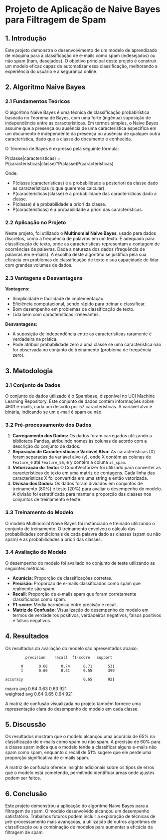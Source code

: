 # **Projeto de Aplicação de Naive Bayes para Filtragem de Spam**

## **1\. Introdução**

Este projeto demonstra o desenvolvimento de um modelo de aprendizado de máquina para a classificação de e-mails como spam (indesejados) ou não spam (ham, desejados). O objetivo principal deste projeto é construir um modelo eficaz capaz de automatizar essa classificação, melhorando a experiência do usuário e a segurança online.

## **2\. Algoritmo Naive Bayes**

### **2.1 Fundamentos Teóricos**

O algoritmo Naive Bayes é uma técnica de classificação probabilística baseada no Teorema de Bayes, com uma forte (ingênua) suposição de independência entre as características. Em termos simples, o Naive Bayes assume que a presença ou ausência de uma característica específica em um documento é independente da presença ou ausência de qualquer outra característica, dado que a classe do documento é conhecida.

O Teorema de Bayes é expresso pela seguinte fórmula:

P(classe|características) \= P(características|classe)\*P(classe)P(características)

Onde:

* P(classe∣características) é a probabilidade a posteriori da classe dado as características (o que queremos calcular).  
* P(características∣classe) é a probabilidade das características dado a classe.  
* P(classe) é a probabilidade a priori da classe.  
* P(características) é a probabilidade a priori das características.

### **2.2 Aplicação no Projeto**

Neste projeto, foi utilizado o **Multinomial Naive Bayes**, usado para dados discretos, como a frequência de palavras em um texto. É adequado para classificação de texto, onde as características representam a contagem de ocorrências de palavras. Dada a natureza dos dados (frequência de palavras em e-mails). A escolha deste algoritmo se justifica pela sua eficácia em problemas de classificação de texto e sua capacidade de lidar com grandes volumes de dados.

### **2.3 Vantagens e Desvantagens**

**Vantagens:**

* Simplicidade e facilidade de implementação.  
* Eficiência computacional, sendo rápido para treinar e classificar.  
* Bom desempenho em problemas de classificação de texto.  
* Lida bem com características irrelevantes.

**Desvantagens:**

* A suposição de independência entre as características raramente é verdadeira na prática.  
* Pode atribuir probabilidade zero a uma classe se uma característica não for observada no conjunto de treinamento (problema de frequência zero).

## **3\. Metodologia**

### **3.1 Conjunto de Dados**

O conjunto de dados utilizado é o Spambase, disponível no UCI Machine Learning Repository. Este conjunto de dados contém informações sobre 4601 e-mails, cada um descrito por 57 características. A variável alvo é binária, indicando se um e-mail é spam ou não.

### **3.2 Pré-processamento dos Dados**

1. **Carregamento dos Dados:** Os dados foram carregados utilizando a biblioteca Pandas, atribuindo nomes às colunas de acordo com a descrição do conjunto de dados.  
2. **Separação de Características e Variável Alvo:** As características (X) foram separadas da variável alvo (y), onde X contém as colunas de `Feature_0` até `Feature_56`, e y contém a coluna `is_spam`.  
3. **Vetorização do Texto:** O CountVectorizer foi utilizado para converter as características de texto em uma matriz de contagens. Cada linha das características X foi convertida em uma string e então vetorizada.  
4. **Divisão dos Dados:** Os dados foram divididos em conjuntos de treinamento (80%) e teste (20%) para avaliar o desempenho do modelo. A divisão foi estratificada para manter a proporção das classes nos conjuntos de treinamento e teste.

### **3.3 Treinamento do Modelo**

O modelo Multinomial Naive Bayes foi instanciado e treinado utilizando o conjunto de treinamento. O treinamento envolveu o cálculo das probabilidades condicionais de cada palavra dado as classes (spam ou não spam) e as probabilidades a priori das classes.

### **3.4 Avaliação do Modelo**

O desempenho do modelo foi avaliado no conjunto de teste utilizando as seguintes métricas:

* **Acurácia:** Proporção de classificações corretas.  
* **Precisão:** Proporção de e-mails classificados como spam que realmente são spam.  
* **Recall:** Proporção de e-mails spam que foram corretamente classificados como spam.  
* **F1-score:** Média harmônica entre precisão e recall.  
* **Matriz de Confusão:** Visualização do desempenho do modelo em termos de verdadeiros positivos, verdadeiros negativos, falsos positivos e falsos negativos.

## **4\. Resultados**

Os resultados da avaliação do modelo são apresentados abaixo:

             precision    recall  f1-score   support

           0       0.68      0.74      0.71       531  
           1       0.60      0.51      0.55       390

    accuracy                           0.65       921  
   macro avg       0.64      0.63      0.63       921  
weighted avg       0.64      0.65      0.64       921

A matriz de confusão visualizada no projeto também fornece uma representação clara do desempenho do modelo em cada classe.

## **5\. Discussão**

Os resultados mostram que o modelo alcançou uma acurácia de 65% na classificação de e-mails como spam ou não spam. A precisão de 60% para a classe spam indica que o modelo tende a classificar alguns e-mails não spam como spam, enquanto o recall de 51% sugere que ele perde uma proporção significativa de e-mails spam.

A matriz de confusão oferece insights adicionais sobre os tipos de erros que o modelo está cometendo, permitindo identificar áreas onde ajustes podem ser feitos.

## **6\. Conclusão**

Este projeto demonstrou a aplicação do algoritmo Naive Bayes para a filtragem de spam. O modelo desenvolvido alcançou um desempenho satisfatório. Trabalhos futuros podem incluir a exploração de técnicas de pré-processamento mais avançadas, a utilização de outros algoritmos de classificação ou a combinação de modelos para aumentar a eficácia da filtragem de spam.
